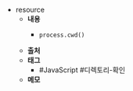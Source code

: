 - resource
	- **내용**
		- ```
		  process.cwd()
		  ```
	- **출처**
	- **태그**
		- #JavaScript #디렉토리-확인
	- **메모**